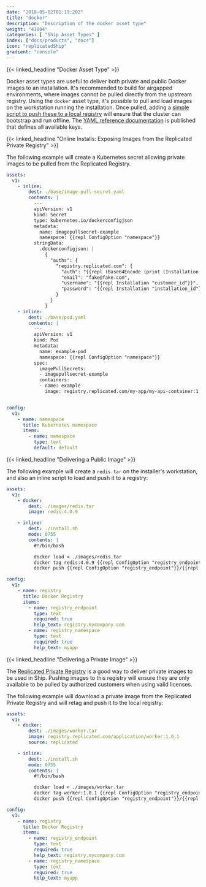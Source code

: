 ```yaml
---
date: "2018-05-02T01:19:20Z"
title: "docker"
description: "Description of the docker asset type"
weight: "41004"
categories: [ "Ship Asset Types" ]
index: ["docs/products", "docs"]
icon: "replicatedShip"
gradient: "console"
---
```


{{< linked_headline "Docker Asset Type" >}}

Docker asset types are useful to deliver both private and public Docker images to an installation. It's recommended to build for airgapped environments, where images cannot be pulled directly from the upstream registry. Using the `docker` asset type, it's possible to pull and load images on the workstation running the installation. Once pulled, adding a [simple script to push these to a local registry](/docs/ship/playbooks/airgap-kubernetes/) will ensure that the cluster can bootstrap and run offline. The [YAML reference documentation](https://help.staging.replicated.com/api/ship-assets/docker/) is published that defines all available keys.

{{< linked_headline "Online Installs: Exposing Images from the Replicated Private Registry" >}}

The following example will create a Kubernetes secret allowing private images to be pulled from the Replicated Registry.

```yaml
assets:
  v1:
    - inline:
        dest: ./base/image-pull-secret.yaml
        contents: |
          ---
          apiVersion: v1
          kind: Secret
          type: kubernetes.io/dockerconfigjson
          metadata:
            name: imagepullsecret-example
            namespace: {{repl ConfigOption "namespace"}}
          stringData:
            .dockerconfigjson: |
              {
                "auths": {
                  "registry.replicated.com": {
                    "auth": "{{repl (Base64Encode (print (Installation "customer_id") ":" (Installation "installation_id")))}}",
                    "email": "fake@fake.com",
                    "username": "{{repl Installation "customer_id"}}",
                    "password": "{{repl Installation "installation_id"}}"
                  }
                }
              }
    - inline:
        dest: ./base/pod.yaml
        contents: |
          ---
          apiVersion: v1
          kind: Pod
          metadata:
            name: example-pod
            namespace: {{repl ConfigOption "namespace"}}
          spec:
            imagePullSecrets:
            - imagepullsecret-example
            containers:
            - name: example
              image: registry.replicated.com/my-app/my-api-container:1.0.1


config:
  v1:
    - name: namespace
      title: Kubernetes namespace
      items:
        - name: namespace
          type: text
          default: default

```

{{< linked_headline "Delivering a Public Image" >}}

The following example will create a `redis.tar` on the installer's workstation, and also an inline script to load and push it to a registry:

```yaml
assets:
  v1:
    - docker:
        dest: ./images/redis.tar
        image: redis:4.0.9

    - inline:
        dest: ./install.sh
        mode: 0755
        contents: |
          #!/bin/bash

          docker load < ./images/redis.tar
          docker tag redis:4.0.9 {{repl ConfigOption "registry_endpoint"}}/{{repl ConfigOption "registry_namespace"}}/redis:4.0.9
          docker push {{repl ConfigOption "registry_endpoint"}}/{{repl ConfigOption "registry_namespace"}}/redis:4.0.9

config:
  v1:
    - name: registry
      title: Docker Registry
      items:
        - name: registry_endpoint
          type: text
          required: true
          help_text: registry.mycompany.com
        - name: registry_namespace
          type: text
          required: true
          help_text: myapp

```

{{< linked_headline "Delivering a Private Image" >}}

The [Replicated Private Registry](/docs/registry/security/) is a good way to deliver private images to be used in Ship. Pushing images to this registry will ensure they are only available to be pulled by authorized customers when using valid licenses.

The following example will download a private image from the Replicated Private Registry and will retag and push it to the local registry:

```yaml
assets:
  v1:
    - docker:
        dest: ./images/worker.tar
        image: registry.replicated.com/application/worker:1.0.1
        source: replicated

    - inline:
        dest: ./install.sh
        mode: 0755
        contents: |
          #!/bin/bash

          docker load < ./images/worker.tar
          docker tag worker:1.0.1 {{repl ConfigOption "registry_endpoint"}}/{{repl ConfigOption "registry_namespace"}}/worker:1.0.1
          docker push {{repl ConfigOption "registry_endpoint"}}/{{repl ConfigOption "registry_namespace"}}/worker:1.0.1

config:
  v1:
    - name: registry
      title: Docker Registry
      items:
        - name: registry_endpoint
          type: text
          required: true
          help_text: registry.mycompany.com
        - name: registry_namespace
          type: text
          required: true
          help_text: myapp
```